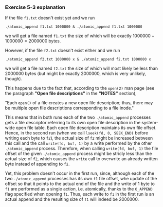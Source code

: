 ### Exercise 5-3 explanation

If the file `f1.txt` doesn't exist yet and we run 
```console
./atomic_append f1.txt 1000000 & ./atomic_append f1.txt 1000000
```
we will get a file named `f1.txt` the size of which will be exactly $1000000 + 1000000 = 2000000$ bytes.

However, if the file `f2.txt` doesn't exist either and we run
```console
./atomic_append f2.txt 1000000 x & ./atomic_append f2.txt 1000000 x
```
we will get a file named `f2.txt` the size of which will most likely be less than $2000000$ bytes (but might be exactly $2000000$, which is very unlikely, though).

This happens due to the fact that, according to the `open(2)` man page (see the paragraph **"Open file descriptions"** in the **"NOTES"** section),

"Each `open()` of a file creates a new open file description; thus, there may be multiple open file descriptions corresponding to a file inode."

This means that in both runs each of the two `./atomic_append` processes gets a file descriptor referring to its own open file description in the system-wide open file table. Each open file description maintains its own file offset. Hence, in the second run (when we call `lseek(fd, 0, SEEK_END)` before writing each byte to `f2`), the actual size of `f2` might be increased between this call and the call `write(fd, buf, 1)` by a write performed by the other `./atomic_append` process. Therefore, when calling `write(fd, buf, 1)` the file offset of the given `./atomic_append` process might be stricly less than the actual size of `f2`, which causes the `write` call to overwrite an already written byte instead of appending to `f2`.

Yet, this problem doesn't occur in the first run, since, although each of the two `./atomic_append` processes has its own `f1` file offset, whe update of the offset so that it points to the actual end of the file and the write of $1$ byte to `f1` are performed as a single action, i.e. atomically, thanks to the `O_APPEND` flag specified when opening `f1`. Thus, each write to `f1` in the first run is an actual append and the resulting size of `f1` will indeed be $2000000$.
